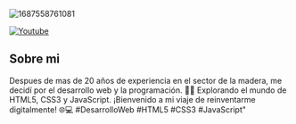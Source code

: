 

![1687558761081](https://github.com/calata82/calata82/assets/142788065/d00c65ec-e4b6-40b2-8d58-f6fe9766cad5)

[![Youtube](https://img.shields.io/static/v1?label=&message=youtube&color=FF0000&logo=youtube&logoColor=white&style=for-the-badge)](https://www.youtube.com/channel/UCplAeZ_DXLApeKTUmdGUdoA)

## Sobre mi

Despues de mas de  20 años de experiencia en el sector de la madera, me decidí por el desarrollo web y la programación. 🔨✨ Explorando el mundo de HTML5, CSS3 y JavaScript. ¡Bienvenido a mi viaje de reinventarme digitalmente! 🌐💻 #DesarrolloWeb #HTML5 #CSS3 #JavaScript"





<!---https://media.licdn.com/dms/image/D4D16AQFuvdiLmWD-lQ/profile-displaybackgroundimage-shrink_350_1400/0/1687558761081?e=1701907200&v=beta&t=TcR49Ac6JDCOAIFS5TG5XIoXCqPTr-Zfj44TAf11FGM
calata82/calata82 is a ✨ special ✨ repository because its `README.md` (this file) appears on your GitHub profile.
You can click the Preview link to take a look at your changes.
--->

        

            
        

    
